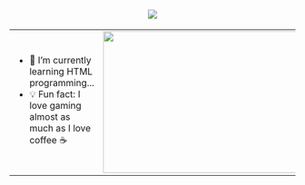 <h1 align="center">
    <img src="https://readme-typing-svg.herokuapp.com/?font=Roboto&size=35&center=true&vCenter=true&width=500&height=100&duration=4000&lines=Hi+there+👋🏻;+My+name+is+Santa+Debnath!;" />
</h1>

<table>
  <tr>
    <td>
      <ul>
        <li>🌱 I’m currently learning HTML programming...</li>
        <li>💡 Fun fact: I love gaming almost as much as I love coffee ☕</li>
      </ul>
    </td>
    <td>
      <img src="https://media3.giphy.com/media/p4NLw3I4U0idi/giphy.gif?cid=ecf05e47u651twctsezhzbsw8myzchukcjxu7oeakq3ujf17&rid=giphy.gif" width="400" height="250"/>
    </td>
  </tr>
</table>

<!--
**SantaTool/SantaTool** is a ✨ _special_ ✨ repository because its `README.md` (this file) appears on your GitHub profile.

Here are some ideas to get you started:

- 🔭 I’m currently working on ...
- 🌱 I’m currently learning ...
- 👯 I’m looking to collaborate on ...
- 🤔 I’m looking for help with ...
- 💬 Ask me about ...
- 📫 How to reach me: ...
- 😄 Pronouns: ...
- ⚡ Fun fact: ...
-->
